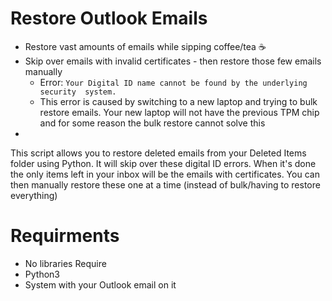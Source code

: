 # Restore Outlook Emails
* Restore vast amounts of emails while sipping coffee/tea ☕
* Skip over emails with invalid certificates - then restore those few emails manually
  * Error: `Your Digital ID name cannot be found by the underlying security 
system.`
  - This error is caused by switching to a new laptop and trying to bulk restore emails. Your new laptop will not have the previous TPM chip and for some reason the bulk restore cannot solve this
* 

This script allows you to restore deleted emails from your Deleted Items folder using Python. It will skip over these digital ID errors. When it's done the only items left in your inbox will be the emails with certificates. You can then manually restore these one at a time (instead of bulk/having to restore everything)

# Requirments
* No libraries Require
* Python3
* System with your Outlook email on it
